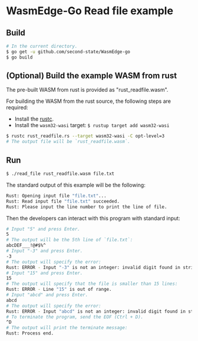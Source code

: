 # WasmEdge-Go Read file example

## Build

```bash
# In the current directory.
$ go get -u github.com/second-state/WasmEdge-go
$ go build
```

## (Optional) Build the example WASM from rust

The pre-built WASM from rust is provided as "rust_readfile.wasm".

For building the WASM from the rust source, the following steps are required:

* Install the [rustc](https://www.rust-lang.org/tools/install).
* Install the `wasm32-wasi` target: `$ rustup target add wasm32-wasi`

```bash
$ rustc rust_readfile.rs --target wasm32-wasi -C opt-level=3
# The output file will be `rust_readfile.wasm`.
```

## Run

```bash
$ ./read_file rust_readfile.wasm file.txt
```

The standard output of this example will be the following:

```bash
Rust: Opening input file "file.txt"...
Rust: Read input file "file.txt" succeeded.
Rust: Please input the line number to print the line of file.
```

Then the developers can interact with this program with standard input:

```bash
# Input "5" and press Enter.
5
# The output will be the 5th line of `file.txt`:
abcDEF___!@#$%^
# Input "-3" and press Enter.
-3
# The output will specify the error:
Rust: ERROR - Input "-3" is not an integer: invalid digit found in string
# Input "15" and press Enter.
15
# The output will specify that the file is smaller than 15 lines:
Rust: ERROR - Line "15" is out of range.
# Input "abcd" and press Enter.
abcd
# The output will specify the error:
Rust: ERROR - Input "abcd" is not an integer: invalid digit found in string
# To terminate the program, send the EOF (Ctrl + D).
^D
# The output will print the terminate message:
Rust: Process end.
```
